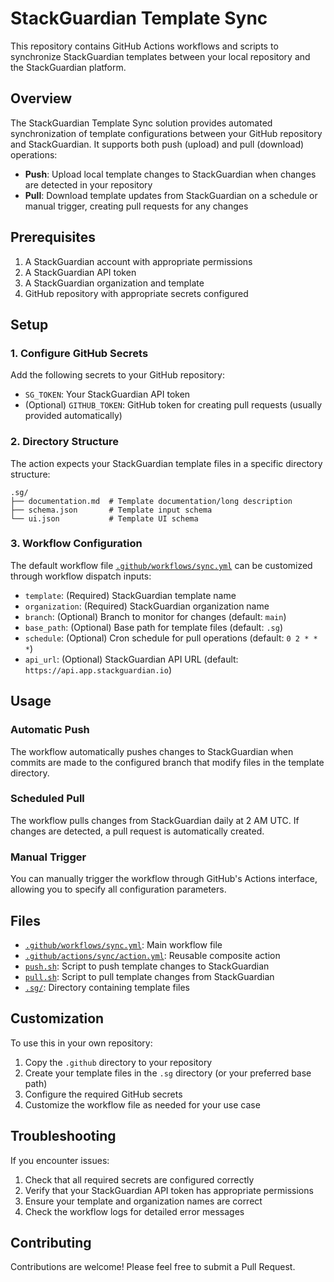 # StackGuardian Template Sync

This repository contains GitHub Actions workflows and scripts to synchronize StackGuardian templates between your local repository and the StackGuardian platform.

## Overview

The StackGuardian Template Sync solution provides automated synchronization of template configurations between your GitHub repository and StackGuardian. It supports both push (upload) and pull (download) operations:

- **Push**: Upload local template changes to StackGuardian when changes are detected in your repository
- **Pull**: Download template updates from StackGuardian on a schedule or manual trigger, creating pull requests for any changes

## Prerequisites

1. A StackGuardian account with appropriate permissions
2. A StackGuardian API token
3. A StackGuardian organization and template
4. GitHub repository with appropriate secrets configured

## Setup

### 1. Configure GitHub Secrets

Add the following secrets to your GitHub repository:

- `SG_TOKEN`: Your StackGuardian API token
- (Optional) `GITHUB_TOKEN`: GitHub token for creating pull requests (usually provided automatically)

### 2. Directory Structure

The action expects your StackGuardian template files in a specific directory structure:

```
.sg/
├── documentation.md  # Template documentation/long description
├── schema.json       # Template input schema
└── ui.json           # Template UI schema
```

### 3. Workflow Configuration

The default workflow file [`.github/workflows/sync.yml`](.github/workflows/sync.yml) can be customized through workflow dispatch inputs:

- `template`: (Required) StackGuardian template name
- `organization`: (Required) StackGuardian organization name
- `branch`: (Optional) Branch to monitor for changes (default: `main`)
- `base_path`: (Optional) Base path for template files (default: `.sg`)
- `schedule`: (Optional) Cron schedule for pull operations (default: `0 2 * * *`)
- `api_url`: (Optional) StackGuardian API URL (default: `https://api.app.stackguardian.io`)

## Usage

### Automatic Push

The workflow automatically pushes changes to StackGuardian when commits are made to the configured branch that modify files in the template directory.

### Scheduled Pull

The workflow pulls changes from StackGuardian daily at 2 AM UTC. If changes are detected, a pull request is automatically created.

### Manual Trigger

You can manually trigger the workflow through GitHub's Actions interface, allowing you to specify all configuration parameters.

## Files

- [`.github/workflows/sync.yml`](.github/workflows/sync.yml): Main workflow file
- [`.github/actions/sync/action.yml`](.github/actions/sync/action.yml): Reusable composite action
- [`push.sh`](push.sh): Script to push template changes to StackGuardian
- [`pull.sh`](pull.sh): Script to pull template changes from StackGuardian
- [`.sg/`](.sg/): Directory containing template files

## Customization

To use this in your own repository:

1. Copy the `.github` directory to your repository
2. Create your template files in the `.sg` directory (or your preferred base path)
3. Configure the required GitHub secrets
4. Customize the workflow file as needed for your use case

## Troubleshooting

If you encounter issues:

1. Check that all required secrets are configured correctly
2. Verify that your StackGuardian API token has appropriate permissions
3. Ensure your template and organization names are correct
4. Check the workflow logs for detailed error messages

## Contributing

Contributions are welcome! Please feel free to submit a Pull Request.